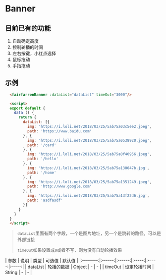 # Banner

## 目前已有的功能

1. 自动确定高度
1. 控制轮播的时间
1. 左右按键，小红点选择
1. 鼠标拖动
1. 手指拖动

## 示例
```html
  <fairfarrenBanner :dataList="dataList" timeOut="3000"/>

  <script>
  export default {
    data () {
      return {
        dataList: [{
          img: 'https://i.loli.net/2018/03/25/5ab75a03c5ee2.jpeg',
          path: 'https://www.baidu.com'
        }, {
          img: 'https://i.loli.net/2018/03/25/5ab75a0538920.jpeg',
          path: '/card'
        }, {
          img: 'https://i.loli.net/2018/03/25/5ab75a0f40956.jpeg',
          path: '/hello'
        }, {
          img: 'https://i.loli.net/2018/03/25/5ab75a130047b.jpg',
          path: '/home'
        }, {
          img: 'https://i.loli.net/2018/03/25/5ab75a1351249.jpeg',
          path: 'http://www.google.com'
        }, {
          img: 'https://i.loli.net/2018/03/25/5ab75a13f22d6.jpg',
          path: 'asdfasdf'
        }]
      }
    }
  }
  </script>
```

> `dataList`里面有两个字段，一个是图片地址，另一个是跳转的路径，可以是外部链接
>
> `timeOut`如果设置成`0`或者不写，则为没有自动轮播效果


|    参数    |   说明   |   类型   |  可选值  |  默认值  |
|:--------:|:------:|:------:|:-----:|:-----:|:-----:|
| dataList |  轮播的数据 | Object |   -   |   -   |
|  timeOut | 设定轮播时间 | String |   -   |   -   |
